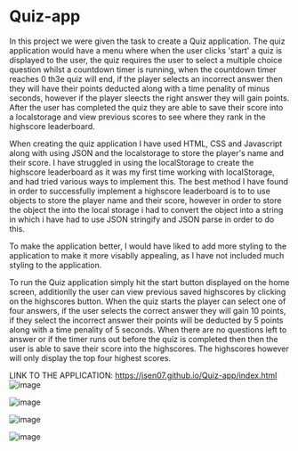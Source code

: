 # Quiz-app

In this project we were given the task to create a Quiz application.  The quiz application would have a menu where when the user clicks 'start' a quiz is displayed to the user, the quiz requires the user to select a multiple choice question whilst a countdown timer is running, when the countdown timer reaches 0 th3e quiz will end, if the player selects an incorrect answer then they will have their points deducted along with a time penality of minus seconds, however if the player sleects the right answer they will gain points. After the user has completed the quiz they are able to save their score into a localstorage and view previous scores to see where they rank in the highscore leaderboard. 

When creating the quiz application I have used HTML, CSS and Javascript along with using JSON and the localstorage to store the player's name and their score. I have struggled in using the localStorage to create the highscore leaderboard as it was my first time working with localStorage, and had tried various ways to implement this. The best method I have found in order to successfully implement a highscore leaderboard is to to use objects to store the player name and their score, however in order to store the object the into the local storage i had to convert the object into a string in which i have had to use JSON stringify and JSON parse in order to do this.

To make the application better, I would have liked to add more styling to the application to make it more visablly appealing, as I have not included much styling to the application.

To run the Quiz application simply hit the start button displayed on the home screen, additionlly the user can view previous saved highscores by clicking on the highscores button. When the quiz starts the player can select one of four answers, if the user selects the correct answer they will gain 10 points, if they select the incorrect answer their points will be deducted by 5 points along with a time penality of 5 seconds. When there are no questions left to answer or if the timer runs out before the quiz is completed then then the user is able to save their score into the highscores. The highscores however will only display the top four highest scores.


LINK TO THE APPLICATION: https://jsen07.github.io/Quiz-app/index.html
![image](https://user-images.githubusercontent.com/56829664/221054101-e2503d82-fd19-45e7-92aa-ca09c12cfbe5.png)

![image](https://user-images.githubusercontent.com/56829664/221054213-d3832887-36c6-451b-b69e-6106273b9b17.png)

![image](https://user-images.githubusercontent.com/56829664/221054159-57ab6011-b8e6-4613-af00-8f512e260de3.png)

![image](https://user-images.githubusercontent.com/56829664/221054254-3ad54e31-3c25-4444-8653-eb67b9c29945.png)
